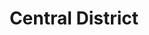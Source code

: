 ---
title: "Central District"
hashtag: "central-district"
borders:
  - Capitol Hill
subdivision-of:
  - Seattle
tags:
  - Neighborhood
  - Seattle
---